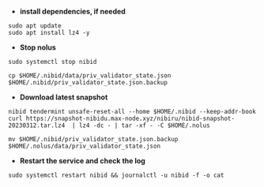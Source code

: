 - **install dependencies, if needed**
```pyton
sudo apt update
sudo apt install lz4 -y
```
- **Stop nolus**

```pyton
sudo systemctl stop nibid
```
```pyton
cp $HOME/.nibid/data/priv_validator_state.json $HOME/.nibid/priv_validator_state.json.backup 
```
- **Download latest snapshot**
```pyton
nibid tendermint unsafe-reset-all --home $HOME/.nibid --keep-addr-book 
curl https://snapshot-nibidu.max-node.xyz/nibiru/nibid-snapshot-20230312.tar.lz4  | lz4 -dc - | tar -xf - -C $HOME/.nolus
```
```pyton
mv $HOME/.nibid/priv_validator_state.json.backup $HOME/.nolus/data/priv_validator_state.json 
```
- **Restart the service and check the log**
```pyton
sudo systemctl restart nibid && journalctl -u nibid -f -o cat
```
